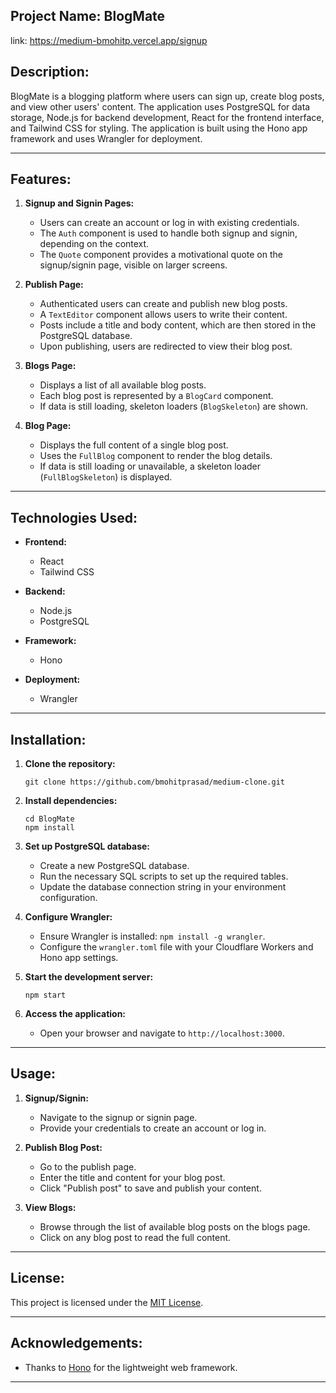 **Project Name: BlogMate**
---

link: https://medium-bmohitp.vercel.app/signup

## Description:

BlogMate is a blogging platform where users can sign up, create blog posts, and view other users' content. The application uses PostgreSQL for data storage, Node.js for backend development, React for the frontend interface, and Tailwind CSS for styling. The application is built using the Hono app framework and uses Wrangler for deployment.

---

## Features:

1. **Signup and Signin Pages:**
   - Users can create an account or log in with existing credentials.
   - The `Auth` component is used to handle both signup and signin, depending on the context.
   - The `Quote` component provides a motivational quote on the signup/signin page, visible on larger screens.

2. **Publish Page:**
   - Authenticated users can create and publish new blog posts.
   - A `TextEditor` component allows users to write their content.
   - Posts include a title and body content, which are then stored in the PostgreSQL database.
   - Upon publishing, users are redirected to view their blog post.

3. **Blogs Page:**
   - Displays a list of all available blog posts.
   - Each blog post is represented by a `BlogCard` component.
   - If data is still loading, skeleton loaders (`BlogSkeleton`) are shown.

4. **Blog Page:**
   - Displays the full content of a single blog post.
   - Uses the `FullBlog` component to render the blog details.
   - If data is still loading or unavailable, a skeleton loader (`FullBlogSkeleton`) is displayed.

---

## Technologies Used:

- **Frontend:**
  - React
  - Tailwind CSS

- **Backend:**
  - Node.js
  - PostgreSQL

- **Framework:**
  - Hono

- **Deployment:**
  - Wrangler

---

## Installation:

1. **Clone the repository:**
   ```
   git clone https://github.com/bmohitprasad/medium-clone.git
   ```

2. **Install dependencies:**
   ```
   cd BlogMate
   npm install
   ```

3. **Set up PostgreSQL database:**
   - Create a new PostgreSQL database.
   - Run the necessary SQL scripts to set up the required tables.
   - Update the database connection string in your environment configuration.

4. **Configure Wrangler:**
   - Ensure Wrangler is installed: `npm install -g wrangler`.
   - Configure the `wrangler.toml` file with your Cloudflare Workers and Hono app settings.

5. **Start the development server:**
   ```
   npm start
   ```

6. **Access the application:**
   - Open your browser and navigate to `http://localhost:3000`.

---

## Usage:

1. **Signup/Signin:**
   - Navigate to the signup or signin page.
   - Provide your credentials to create an account or log in.

2. **Publish Blog Post:**
   - Go to the publish page.
   - Enter the title and content for your blog post.
   - Click "Publish post" to save and publish your content.

3. **View Blogs:**
   - Browse through the list of available blog posts on the blogs page.
   - Click on any blog post to read the full content.

---

## License:

This project is licensed under the [MIT License](LICENSE).

---

## Acknowledgements:

- Thanks to [Hono](https://hono.dev/) for the lightweight web framework.

---
